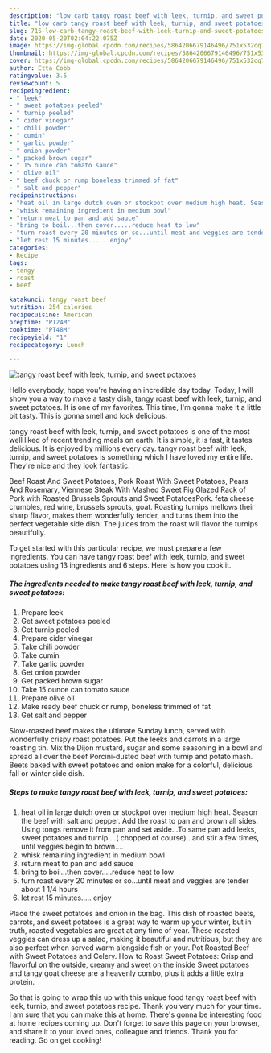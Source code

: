 ```yaml
---
description: "low carb tangy roast beef with leek, turnip, and sweet potatoes | how to make healthy tangy roast beef with leek, turnip, and sweet potatoes"
title: "low carb tangy roast beef with leek, turnip, and sweet potatoes | how to make healthy tangy roast beef with leek, turnip, and sweet potatoes"
slug: 715-low-carb-tangy-roast-beef-with-leek-turnip-and-sweet-potatoes-how-to-make-healthy-tangy-roast-beef-with-leek-turnip-and-sweet-potatoes
date: 2020-05-20T02:04:22.075Z
image: https://img-global.cpcdn.com/recipes/5864206679146496/751x532cq70/tangy-roast-beef-with-leek-turnip-and-sweet-potatoes-recipe-main-photo.jpg
thumbnail: https://img-global.cpcdn.com/recipes/5864206679146496/751x532cq70/tangy-roast-beef-with-leek-turnip-and-sweet-potatoes-recipe-main-photo.jpg
cover: https://img-global.cpcdn.com/recipes/5864206679146496/751x532cq70/tangy-roast-beef-with-leek-turnip-and-sweet-potatoes-recipe-main-photo.jpg
author: Etta Cobb
ratingvalue: 3.5
reviewcount: 5
recipeingredient:
- " leek"
- " sweet potatoes peeled"
- " turnip peeled"
- " cider vinegar"
- " chili powder"
- " cumin"
- " garlic powder"
- " onion powder"
- " packed brown sugar"
- " 15 ounce can tomato sauce"
- " olive oil"
- " beef chuck or rump boneless trimmed of fat"
- " salt and pepper"
recipeinstructions:
- "heat oil in large dutch oven or stockpot over medium high heat. Season the beef with salt and pepper. Add the roast to pan and brown all sides. Using tongs remove it from pan and set aside...To same pan add leeks, sweet potatoes and turnip....( chopped of course).. and stir a few times, until veggies begin to brown...."
- "whisk remaining ingredient in medium bowl"
- "return meat to pan and add sauce"
- "bring to boil...then cover.....reduce heat to low"
- "turn roast every 20 minutes or so...until meat and veggies are tender about 1 1/4 hours"
- "let rest 15 minutes..... enjoy"
categories:
- Recipe
tags:
- tangy
- roast
- beef

katakunci: tangy roast beef 
nutrition: 254 calories
recipecuisine: American
preptime: "PT24M"
cooktime: "PT48M"
recipeyield: "1"
recipecategory: Lunch

---
```



![tangy roast beef with leek, turnip, and sweet potatoes](https://img-global.cpcdn.com/recipes/5864206679146496/751x532cq70/tangy-roast-beef-with-leek-turnip-and-sweet-potatoes-recipe-main-photo.jpg)

Hello everybody, hope you're having an incredible day today. Today, I will show you a way to make a tasty dish, tangy roast beef with leek, turnip, and sweet potatoes. It is one of my favorites. This time, I'm gonna make it a little bit tasty. This is gonna smell and look delicious.

tangy roast beef with leek, turnip, and sweet potatoes is one of the most well liked of recent trending meals on earth. It is simple, it is fast, it tastes delicious. It is enjoyed by millions every day. tangy roast beef with leek, turnip, and sweet potatoes is something which I have loved my entire life. They're nice and they look fantastic.

Beef Roast And Sweet Potatoes, Pork Roast With Sweet Potatoes, Pears And Rosemary, Viennese Steak With Mashed Sweet Fig Glazed Rack of Pork with Roasted Brussels Sprouts and Sweet PotatoesPork. feta cheese crumbles, red wine, brussels sprouts, goat. Roasting turnips mellows their sharp flavor, makes them wonderfully tender, and turns them into the perfect vegetable side dish. The juices from the roast will flavor the turnips beautifully.


To get started with this particular recipe, we must prepare a few ingredients. You can have tangy roast beef with leek, turnip, and sweet potatoes using 13 ingredients and 6 steps. Here is how you cook it.

<!--inarticleads1-->

##### The ingredients needed to make tangy roast beef with leek, turnip, and sweet potatoes:

1. Prepare  leek
1. Get  sweet potatoes peeled
1. Get  turnip peeled
1. Prepare  cider vinegar
1. Take  chili powder
1. Take  cumin
1. Take  garlic powder
1. Get  onion powder
1. Get  packed brown sugar
1. Take  15 ounce can tomato sauce
1. Prepare  olive oil
1. Make ready  beef chuck or rump, boneless trimmed of fat
1. Get  salt and pepper


Slow-roasted beef makes the ultimate Sunday lunch, served with wonderfully crispy roast potatoes. Put the leeks and carrots in a large roasting tin. Mix the Dijon mustard, sugar and some seasoning in a bowl and spread all over the beef Porcini-dusted beef with turnip and potato mash. Beets baked with sweet potatoes and onion make for a colorful, delicious fall or winter side dish. 

<!--inarticleads2-->

##### Steps to make tangy roast beef with leek, turnip, and sweet potatoes:

1. heat oil in large dutch oven or stockpot over medium high heat. Season the beef with salt and pepper. Add the roast to pan and brown all sides. Using tongs remove it from pan and set aside...To same pan add leeks, sweet potatoes and turnip....( chopped of course).. and stir a few times, until veggies begin to brown....
1. whisk remaining ingredient in medium bowl
1. return meat to pan and add sauce
1. bring to boil...then cover.....reduce heat to low
1. turn roast every 20 minutes or so...until meat and veggies are tender about 1 1/4 hours
1. let rest 15 minutes..... enjoy


Place the sweet potatoes and onion in the bag. This dish of roasted beets, carrots, and sweet potatoes is a great way to warm up your winter, but in truth, roasted vegetables are great at any time of year. These roasted veggies can dress up a salad, making it beautiful and nutritious, but they are also perfect when served warm alongside fish or your. Pot Roasted Beef with Sweet Potatoes and Celery. How to Roast Sweet Potatoes: Crisp and flavorful on the outside, creamy and sweet on the inside Sweet potatoes and tangy goat cheese are a heavenly combo, plus it adds a little extra protein. 

So that is going to wrap this up with this unique food tangy roast beef with leek, turnip, and sweet potatoes recipe. Thank you very much for your time. I am sure that you can make this at home. There's gonna be interesting food at home recipes coming up. Don't forget to save this page on your browser, and share it to your loved ones, colleague and friends. Thank you for reading. Go on get cooking!

